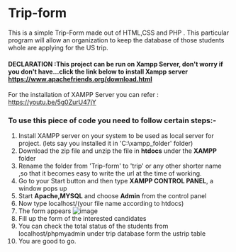 # Trip-form
This is a simple Trip-Form made out of HTML,CSS and PHP . This particular program will allow an organization to keep the database of those students whole are applying for the US trip.


#### DECLARATION :This project can be run on Xampp Server, don't worry if you don't have...click the link below to install Xampp server https://www.apachefriends.org/download.html



For the installation of XAMPP Server you can refer : https://youtu.be/5g0ZurU47jY

### To use this piece of code you need to follow certain steps:-


1. Install XAMPP server on your system to be used as local server for project. (lets say you installed it in 'C:\xampp_folder' folder)
2. Download the zip file and unzip the file in **htdocs** under the **XAMPP** folder
3. Rename the folder from 'Trip-form'  to 'trip' or any other shorter name ,so that it becomes easy to write the url at the time of working.
4. Go to your Start button and then type **XAMPP CONTROL PANEL**, a window pops up
5. Start **Apache,MYSQL** and choose **Admin** from the control panel
6. Now type localhost/(your file name according to htdocs)
7. The form appears
![image](https://user-images.githubusercontent.com/83566090/119819503-105e6080-bf0e-11eb-909c-7c7a3efd1c6c.png)
8. Fill up the form of the interested candidates
9. You can check the total status of the students from localhost/phpmyadmin under trip database form the ustrip table
10.  You are good to go.

